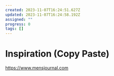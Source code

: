 ```yaml
---
created: 2023-11-07T16:24:51.627Z
updated: 2023-11-07T16:24:58.192Z
assigned: ""
progress: 0
tags: []
---
```


# Inspiration (Copy Paste)

https://www.mensjournal.com

